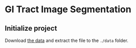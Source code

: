 # GI Tract Image Segmentation

## Initialize project

Download [the data](https://www.kaggle.com/competitions/uw-madison-gi-tract-image-segmentation/data) and extract the file to the `./data` folder.
